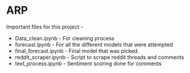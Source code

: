 # ARP

Important files for this project -

- Data_clean.ipynb - For cleaning process
- forecast.ipynb - For all the different models that were attempted
- final_forecast.ipynb - Final model that was picked.
- reddit_scraper.ipynb - Script to scrape reddit threads and comments
- text_process.ipynb - Sentiment scoring done for comments
